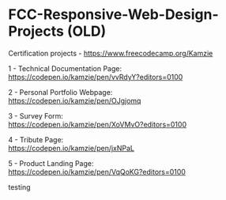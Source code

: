 # FCC-Responsive-Web-Design-Projects (OLD)

Certification projects - https://www.freecodecamp.org/Kamzie

1 - Technical Documentation Page:  
https://codepen.io/kamzie/pen/vvRdyY?editors=0100

2 - Personal Portfolio Webpage:  
https://codepen.io/kamzie/pen/OJgjomq

3 - Survey Form:  
https://codepen.io/kamzie/pen/XoVMvO?editors=0100

4 - Tribute Page:  
https://codepen.io/kamzie/pen/jxNPaL

5 - Product Landing Page:  
https://codepen.io/kamzie/pen/VqQoKG?editors=0100

testing
